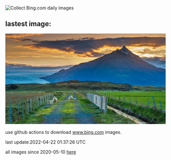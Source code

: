 ![Collect Bing.com daily images](https://github.com/counter2015/bing-daily-images/workflows/Collect%20Bing.com%20daily%20images/badge.svg)
## lastest image:
![](images/IcelandicSummer.jpg)

use github actions to download www.bing.com images.

last update:2022-04-22 01:37:26 UTC

all images since 2020-05-10 [here](https://github.com/counter2015/bing-daily-images/tree/master/images) 
